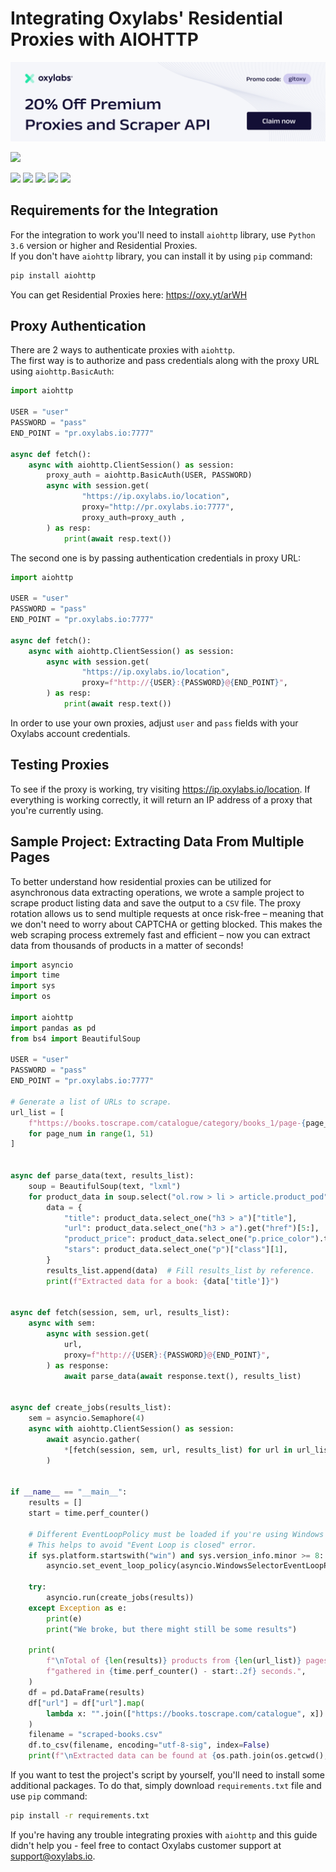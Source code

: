 # Integrating Oxylabs' Residential Proxies with AIOHTTP

[![Oxylabs promo code](https://raw.githubusercontent.com/oxylabs/product-integrations/refs/heads/master/Affiliate-Universal-1090x275.png)](https://oxylabs.go2cloud.org/aff_c?offer_id=7&aff_id=877&url_id=112)


[![](https://dcbadge.vercel.app/api/server/eWsVUJrnG5)](https://discord.gg/GbxmdGhZjq)

[<img src="https://img.shields.io/static/v1?label=&message=Python&color=brightgreen" />](https://github.com/topics/python) 
[<img src="https://img.shields.io/static/v1?label=&message=Web%20Scraping&color=important" />](https://github.com/topics/web-scraping) 
[<img src="https://img.shields.io/static/v1?label=&message=Residential%20Proxy&color=blueviolet" />](https://github.com/topics/residential-proxy) 
[<img src="https://img.shields.io/static/v1?label=&message=Aiohttp&color=blue" />](https://github.com/topics/aiohttp) 
[<img src="https://img.shields.io/static/v1?label=&message=Asyncio&color=yellow" />](https://github.com/topics/asyncio)

## Requirements for the Integration

For the integration to work you'll need to install `aiohttp` library, use `Python 3.6` 
version or higher and Residential Proxies. <br> If you don't have `aiohttp` library, 
you can install it by using `pip` command:

```bash 
pip install aiohttp
```

You can get Residential Proxies here: https://oxy.yt/arWH

## Proxy Authentication

There are 2 ways to authenticate proxies with `aiohttp`.<br>
The first way is to authorize and pass credentials along with the proxy URL
using `aiohttp.BasicAuth`:

```python
import aiohttp

USER = "user"
PASSWORD = "pass"
END_POINT = "pr.oxylabs.io:7777"
 
async def fetch():
    async with aiohttp.ClientSession() as session:
        proxy_auth = aiohttp.BasicAuth(USER, PASSWORD)
        async with session.get(
                "https://ip.oxylabs.io/location", 
                proxy="http://pr.oxylabs.io:7777", 
                proxy_auth=proxy_auth ,
        ) as resp:
            print(await resp.text())
```

The second one is by passing authentication credentials in proxy URL:

```python
import aiohttp

USER = "user"
PASSWORD = "pass"
END_POINT = "pr.oxylabs.io:7777"

async def fetch():
    async with aiohttp.ClientSession() as session:
        async with session.get(
                "https://ip.oxylabs.io/location", 
                proxy=f"http://{USER}:{PASSWORD}@{END_POINT}",
        ) as resp: 
            print(await resp.text())
```

In order to use your own proxies, adjust `user` and `pass` fields with your 
Oxylabs account credentials.

## Testing Proxies

To see if the proxy is working, try visiting https://ip.oxylabs.io/location. 
If everything is working correctly, it will return an IP address of a proxy 
that you're currently using.

## Sample Project: Extracting Data From Multiple Pages

To better understand how residential proxies can be utilized for asynchronous 
data extracting operations, we wrote a sample project to scrape product listing 
data and save the output to a `CSV` file. The proxy rotation allows us to send 
multiple requests at once risk-free – meaning that we don't need to worry about 
CAPTCHA or getting blocked. This makes the web scraping process extremely fast 
and efficient – now you can extract data from thousands of products in a matter 
of seconds!

```python
import asyncio
import time
import sys
import os

import aiohttp
import pandas as pd
from bs4 import BeautifulSoup

USER = "user"
PASSWORD = "pass"
END_POINT = "pr.oxylabs.io:7777"

# Generate a list of URLs to scrape.
url_list = [
    f"https://books.toscrape.com/catalogue/category/books_1/page-{page_num}.html"
    for page_num in range(1, 51)
]


async def parse_data(text, results_list):
    soup = BeautifulSoup(text, "lxml")
    for product_data in soup.select("ol.row > li > article.product_pod"):
        data = {
            "title": product_data.select_one("h3 > a")["title"],
            "url": product_data.select_one("h3 > a").get("href")[5:],
            "product_price": product_data.select_one("p.price_color").text,
            "stars": product_data.select_one("p")["class"][1],
        }
        results_list.append(data)  # Fill results_list by reference.
        print(f"Extracted data for a book: {data['title']}")


async def fetch(session, sem, url, results_list):
    async with sem:
        async with session.get(
            url,
            proxy=f"http://{USER}:{PASSWORD}@{END_POINT}",
        ) as response:
            await parse_data(await response.text(), results_list)


async def create_jobs(results_list):
    sem = asyncio.Semaphore(4)
    async with aiohttp.ClientSession() as session:
        await asyncio.gather(
            *[fetch(session, sem, url, results_list) for url in url_list]
        )


if __name__ == "__main__":
    results = []
    start = time.perf_counter()

    # Different EventLoopPolicy must be loaded if you're using Windows OS.
    # This helps to avoid "Event Loop is closed" error.
    if sys.platform.startswith("win") and sys.version_info.minor >= 8:
        asyncio.set_event_loop_policy(asyncio.WindowsSelectorEventLoopPolicy())

    try:
        asyncio.run(create_jobs(results))
    except Exception as e:
        print(e)
        print("We broke, but there might still be some results")

    print(
        f"\nTotal of {len(results)} products from {len(url_list)} pages "
        f"gathered in {time.perf_counter() - start:.2f} seconds.",
    )
    df = pd.DataFrame(results)
    df["url"] = df["url"].map(
        lambda x: "".join(["https://books.toscrape.com/catalogue", x])
    )
    filename = "scraped-books.csv"
    df.to_csv(filename, encoding="utf-8-sig", index=False)
    print(f"\nExtracted data can be found at {os.path.join(os.getcwd(), filename)}")
```

If you want to test the project's script by yourself, you'll need to install 
some additional packages. To do that, simply download `requirements.txt` file 
and use `pip` command:

```bash 
pip install -r requirements.txt
```

If you're having any trouble integrating proxies with `aiohttp` and this guide 
didn't help you - feel free to contact Oxylabs customer support at support@oxylabs.io.
